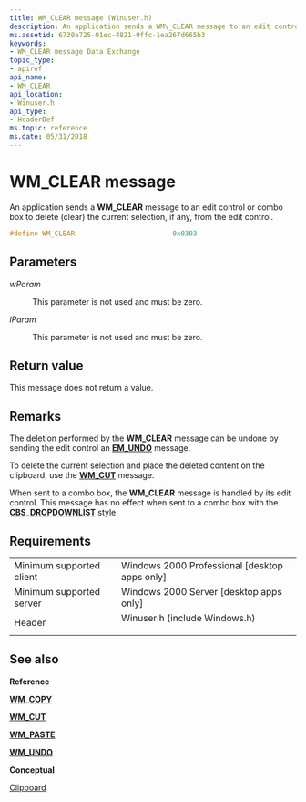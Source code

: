 ```yaml
---
title: WM_CLEAR message (Winuser.h)
description: An application sends a WM\_CLEAR message to an edit control or combo box to delete (clear) the current selection, if any, from the edit control.
ms.assetid: 6730a725-01ec-4821-9ffc-1ea267d665b3
keywords:
- WM_CLEAR message Data Exchange
topic_type:
- apiref
api_name:
- WM_CLEAR
api_location:
- Winuser.h
api_type:
- HeaderDef
ms.topic: reference
ms.date: 05/31/2018
---
```


# WM\_CLEAR message

An application sends a **WM\_CLEAR** message to an edit control or combo box to delete (clear) the current selection, if any, from the edit control.


```C++
#define WM_CLEAR                        0x0303
```



## Parameters

<dl> <dt>

*wParam* 
</dt> <dd>

This parameter is not used and must be zero.

</dd> <dt>

*lParam* 
</dt> <dd>

This parameter is not used and must be zero.

</dd> </dl>

## Return value

This message does not return a value.

## Remarks

The deletion performed by the **WM\_CLEAR** message can be undone by sending the edit control an [**EM\_UNDO**](../controls/em-undo.md) message.

To delete the current selection and place the deleted content on the clipboard, use the [**WM\_CUT**](wm-cut.md) message.

When sent to a combo box, the **WM\_CLEAR** message is handled by its edit control. This message has no effect when sent to a combo box with the [**CBS\_DROPDOWNLIST**](../controls/combo-box-styles.md) style.

## Requirements



|                                     |                                                                                                          |
|-------------------------------------|----------------------------------------------------------------------------------------------------------|
| Minimum supported client<br/> | Windows 2000 Professional \[desktop apps only\]<br/>                                               |
| Minimum supported server<br/> | Windows 2000 Server \[desktop apps only\]<br/>                                                     |
| Header<br/>                   | <dl> <dt>Winuser.h (include Windows.h)</dt> </dl> |



## See also

<dl> <dt>

**Reference**
</dt> <dt>

[**WM\_COPY**](wm-copy.md)
</dt> <dt>

[**WM\_CUT**](wm-cut.md)
</dt> <dt>

[**WM\_PASTE**](wm-paste.md)
</dt> <dt>

[**WM\_UNDO**](/windows/desktop/Controls/wm-undo)
</dt> <dt>

**Conceptual**
</dt> <dt>

[Clipboard](clipboard.md)
</dt> </dl>

 

